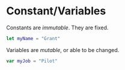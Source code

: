 # Constant/Variables

Constants are *immutable*. They are fixed.

```swift
let myName = "Grant"
```

Variables are *mutable*, or able to be changed.

```swift
var myJob = "Pilot"
```
